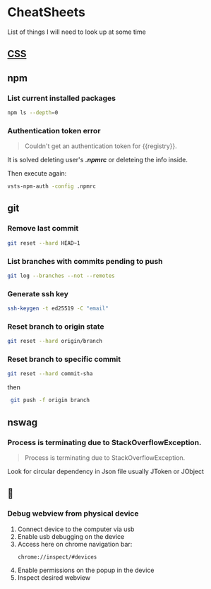 # CheatSheets
List of things I will need to look up at some time

## [CSS](css/css.md)

## npm
### List current installed packages
```bash
npm ls --depth=0
```
### Authentication token error
> Couldn't get an authentication token for {{registry}}.

It is solved deleting user's **_.npmrc_** or deleteing the info inside.

Then execute again:
```bash
vsts-npm-auth -config .npmrc
```

## git
### Remove last commit
```bash
git reset --hard HEAD~1
```
### List branches with commits pending to push
```bash
git log --branches --not --remotes
```
### Generate ssh key
```bash
ssh-keygen -t ed25519 -C "email"
```
### Reset branch to origin state
```bash
git reset --hard origin/branch
```
### Reset branch to specific commit
```bash
git reset --hard commit-sha
```
then
```bash
 git push -f origin branch
```

## nswag
### Process is terminating due to StackOverflowException.
> Process is terminating due to StackOverflowException.

Look for circular dependency in Json file usually JToken or JObject

## :iphone:
### Debug webview from physical device
1. Connect device to the computer via usb
2. Enable usb debugging on the device
3. Access here on chrome navigation bar:
   ```
   chrome://inspect/#devices
   ```
5. Enable permissions on the popup in the device
6. Inspect desired webview
